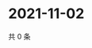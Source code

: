 # 2021-11-02

共 0 条

<!-- BEGIN WEIBO -->
<!-- 最后更新时间 Tue Nov 02 2021 02:17:16 GMT+0800 (China Standard Time) -->

<!-- END WEIBO -->
